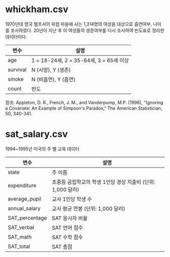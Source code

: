 # whickham.csv

1970년대 영국 햄프셔의 위컴 마을에 사는 1,314명의 여성을 대상으로 흡연여부, 나이를 조사하였다.
20년이 지난 후 이 여성들의 생존여부를 다시 조사하여 빈도표로 정리한 데이터이다.

| 변수| 설명 |
|---| --- |
|age  | 1 = 18-24세, 2 = 35-64세, 3 = 65세 이상|
|survival  | N (사망), Y (생존)|
|smoke  | N (비흡연), Y (흡연)|
|count  | 빈도|

참조: Appleton, D. R., French, J. M., and Vanderpump, M.P. (1996), "Ignoring a Covariate: An
Example of Simpson's Paradox,” The American Statistician, 50, 340-341.


# sat_salary.csv

1994~1995년 미국의 주 별 교육 데이터 

| 변수| 설명 |
|---| --- |
|state  | 주 이름|
|expenditure  | 초중등 공립학교의 학생 1인당 경상 지출비 (단위: 1,000 달러)|
|average_pupil| 교사 1인당 학생 수 |
|annual_salary  | 교사 평균 연봉 (단위: 1,000 달러)|
|SAT_percentage   | SAT 응시자 비율|
|SAT_verbal  | SAT 언어 점수|
|SAT_math  | SAT 수학 점수|
|SAT_total  | SAT 총점|
